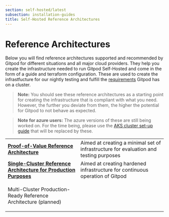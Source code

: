 ```yaml
---
section: self-hosted/latest
subsection: installation-guides
title: Self-Hosted Reference Architectures
---
```


<script context="module">
  export const prerender = true;
</script>

<script lang="ts">
  import Pill from "$lib/components/pill.svelte";
  </script>

# Reference Architectures

Below you will find reference architectures supported and recommended by Gitpod for different situations and all major cloud providers. They help you create the infrastructure needed to run Gitpod Self-Hosted and come in the form of a guide and terraform configuration. These are used to create the infrastfucture for our nightly testing and fulfill the [requirements](../latest/cluster-requirements) Gitpod has on a cluster.

> **Note:** You should see these reference architectures as a starting point for creating the infrastructure that is compliant with what you need. However, the further you deviate from them, the higher the potential for Gitpod to not behave as expected.

> **Note for azure users:** The azure versions of these are still being worked on. For the time being, please use the [AKS cluster set-up guide](https://github.com/gitpod-io/gitpod-microsoft-aks-guide) that will be replaced by these.

|                                                                                                                                                                           |                                                                                       |
| ------------------------------------------------------------------------------------------------------------------------------------------------------------------------- | ------------------------------------------------------------------------------------- |
| [**Proof-of-Value Reference Architecture**](./reference-architecture/proof-of-value)<Pill variant="orange" text="alpha" class="ml-1.5"/>                                  | Aimed at creating a minimal set of infrastructure for evaluation and testing purposes |
| [**Single-Cluster Reference Architecture for Production Purposes**](./reference-architecture/single-cluster-ref-arch) <Pill variant="orange" text="beta" class="ml-1.5"/> | Aimed at creating hardened infrastructure for continuous operation of Gitpod          |
| <p> Multi-Cluster Production-Ready Reference Architecture (planned) </p>                                                                                                  |                                                                                       |
